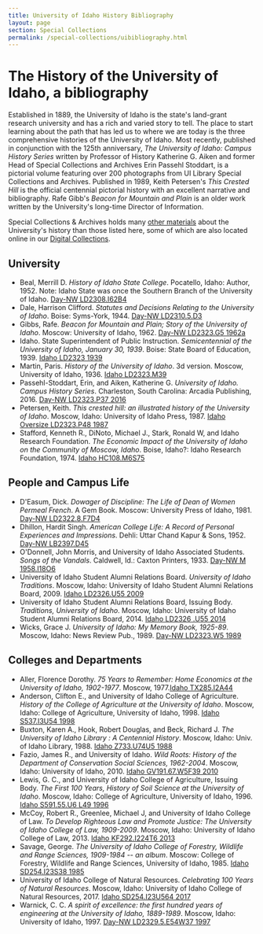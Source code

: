 ```yaml
---
title: University of Idaho History Bibliography
layout: page
section: Special Collections
permalink: /special-collections/uibibliography.html
---
```


# The History of the University of Idaho, a bibliography

Established in 1889, the University of Idaho is the state's land-grant research university and has a rich and varied story to tell. The place to start learning about the path that has led us to where we are today is the three comprehensive histories of the University of Idaho. Most recently, published in conjunction with the 125th anniversary, *The University of Idaho: Campus History Series* written by Professor of History Katherine G. Aiken and former Head of Special Collections and Archives Erin Passehl Stoddart, is a pictorial volume featuring over 200 photographs from UI Library Special Collections and Archives. Published in 1989, Keith Petersen's *This Crested Hill* is the official centennial pictorial history with an excellent narrative and bibliography. Rafe Gibb's *Beacon for Mountain and Plain* is an older work written by the University's long-time Director of Information.

Special Collections & Archives holds many [other materials](https://www.lib.uidaho.edu/special-collections/browse) about the University's history than those listed here, some of which are also located online in our [Digital Collections](https://www.lib.uidaho.edu/digital/). 

## University

- Beal, Merrill D. *History of Idaho State College*. Pocatello, Idaho: Author, 1952. Note: Idaho State was once the Southern Branch of the University of Idaho. [Day-NW LD2308.I62B4](https://alliance-primo.hosted.exlibrisgroup.com/permalink/f/m1uotc/CP71118658030001451)
- Dale, Harrison Clifford. *Statutes and Decisions Relating to the University of Idaho*. Boise: Syms-York, 1944. [Day-NW LD2310.5.D3](https://alliance-primo.hosted.exlibrisgroup.com/permalink/f/175rl2u/CP71162212660001451)
- Gibbs, Rafe. *Beacon for Mountain and Plain; Story of the University of Idaho*. Moscow: University of Idaho, 1962. [Day-NW LD2323.G5 1962a](https://alliance-primo.hosted.exlibrisgroup.com/permalink/f/175rl2u/CP71120043700001451)
- Idaho. State Superintendent of Public Instruction. *Semicentennial of the University of Idaho, January 30, 1939*. Boise: State Board of Education, 1939. [Idaho LD2323 1939](https://alliance-primo.hosted.exlibrisgroup.com/permalink/f/175rl2u/CP71173632900001451)
- Martin, Paris. *History of the University of Idaho*. 3d version. Moscow, University of Idaho, 1936. [Idaho LD2323.M39](https://alliance-primo.hosted.exlibrisgroup.com/permalink/f/175rl2u/CP71117858120001451)
- Passehl-Stoddart, Erin, and Aiken, Katherine G. *University of Idaho. Campus History Series*. Charleston, South Carolina: Arcadia Publishing, 2016. [Day-NW LD2323.P37 2016](https://alliance-primo.hosted.exlibrisgroup.com/permalink/f/175rl2u/CP71249377590001451)
- Petersen, Keith. *This crested hill: an illustrated history of the University of Idaho*. Moscow, Idaho: University of Idaho Press, 1987. [Idaho Oversize LD2323.P48 1987](https://alliance-primo.hosted.exlibrisgroup.com/permalink/f/175rl2u/CP71161949450001451)
- Stafford, Kenneth R., DiNoto, Michael J., Stark, Ronald W, and Idaho Research Foundation. *The Economic Impact of the University of Idaho on the Community of Moscow, Idaho*. Boise, Idaho?: Idaho Research Foundation, 1974. [Idaho HC108.M6S75](https://alliance-primo.hosted.exlibrisgroup.com/permalink/f/175rl2u/CP71133549770001451)

## People and Campus Life

- D'Easum, Dick. *Dowager of Discipline: The Life of Dean of Women Permeal French*. A Gem Book. Moscow: University Press of Idaho, 1981. [Day-NW LD2322.8.F7D4](https://alliance-primo.hosted.exlibrisgroup.com/permalink/f/m1uotc/CP71110096300001451)
- Dhillon, Hardit Singh. *American College Life: A Record of Personal Experiences and Impressions*. Dehli: Uttar Chand Kapur & Sons, 1952. [Day-NW LB2397.D45](https://alliance-primo.hosted.exlibrisgroup.com/permalink/f/175rl2u/CP71124562960001451)
- O'Donnell, John Morris, and University of Idaho Associated Students. *Songs of the Vandals*. Caldwell, Id.: Caxton Printers, 1933. [Day-NW M 1958.I18O6](https://alliance-primo.hosted.exlibrisgroup.com/permalink/f/175rl2u/CP71181655150001451)
- University of Idaho Student Alumni Relations Board. *University of Idaho Traditions*. Moscow, Idaho: University of Idaho Student Alumni Relations Board, 2009. [Idaho LD2326.U55 2009](https://alliance-primo.hosted.exlibrisgroup.com/permalink/f/175rl2u/CP71167737050001451)
- University of Idaho Student Alumni Relations Board, Issuing Body. *Traditions, University of Idaho*. Moscow, Idaho: University of Idaho Student Alumni Relations Board, 2014. [Idaho LD2326 .U55 2014](https://alliance-primo.hosted.exlibrisgroup.com/permalink/f/175rl2u/CP71268536190001451)
- Wicks, Grace J. *University of Idaho: My Memory Book, 1925-89*. Moscow, Idaho: News Review Pub., 1989. [Day-NW LD2323.W5 1989](https://alliance-primo.hosted.exlibrisgroup.com/permalink/f/175rl2u/CP71164722290001451) 

## Colleges and Departments

- Aller, Florence Dorothy. *75 Years to Remember: Home Economics at the University of Idaho, 1902-1977*. Moscow, 1977.[Idaho TX285.I2A44](https://alliance-primo.hosted.exlibrisgroup.com/permalink/f/m1uotc/CP71160530510001451)
- Anderson, Clifton E., and University of Idaho College of Agriculture. *History of the College of Agriculture at the University of Idaho*. Moscow, Idaho: College of Agriculture, University of Idaho, 1998. [Idaho S537.I3U54 1998](https://alliance-primo.hosted.exlibrisgroup.com/permalink/f/m1uotc/CP71123711610001451)
- Buxton, Karen A., Hook, Robert Douglas, and Beck, Richard J. *The University of Idaho Library : A Centennial History*. Moscow, Idaho: Univ. of Idaho Library, 1988. [Idaho Z733.U74U5 1988](https://alliance-primo.hosted.exlibrisgroup.com/permalink/f/175rl2u/CP71173672570001451 ) 
- Fazio, James R., and University of Idaho. *Wild Roots: History of the Department of Conservation Social Sciences, 1962-2004*. Moscow, Idaho: University of Idaho, 2010. [Idaho GV191.67.W5F39 2010](https://alliance-primo.hosted.exlibrisgroup.com/permalink/f/m1uotc/CP71114392280001451) 
- Lewis, G. C., and University of Idaho College of Agriculture, Issuing Body. *The First 100 Years, History of Soil Science at the University of Idaho*. Moscow, Idaho: College of Agriculture, University of Idaho, 1996. [Idaho S591.55.U6 L49 1996](https://alliance-primo.hosted.exlibrisgroup.com/permalink/f/m1uotc/CP71268555400001451)
- McCoy, Robert R., Greenlee, Michael J, and University of Idaho College of Law. *To Develop Righteous Law and Promote Justice: The University of Idaho College of Law, 1909-2009*. Moscow, Idaho: University of Idaho College of Law, 2013. [Idaho KF292.I224T6 2013](https://alliance-primo.hosted.exlibrisgroup.com/permalink/f/m1uotc/CP71188118830001451)
- Savage, George. *The University of Idaho College of Forestry, Wildlife and Range Sciences, 1909-1984 -- an album*. Moscow: College of Forestry, Wildlife and Range Sciences, University of Idaho, 1985. [Idaho SD254.I23S38 1985](https://alliance-primo.hosted.exlibrisgroup.com/permalink/f/175rl2u/CP71165187270001451) 
- University of Idaho College of Natural Resources. *Celebrating 100 Years of Natural Resources*. Moscow, Idaho: University of Idaho College of Natural Resources, 2017. [Idaho SD254.I23U564 2017](https://alliance-primo.hosted.exlibrisgroup.com/permalink/f/175rl2u/CP71313709650001451)
- Warnick, C. C. *A spirit of excellence: the first hundred years of engineering at the University of Idaho, 1889-1989*. Moscow, Idaho: University of Idaho, 1997. [Day-NW LD2329.5.E54W37 1997](https://alliance-primo.hosted.exlibrisgroup.com/permalink/f/175rl2u/CP71176361070001451)

